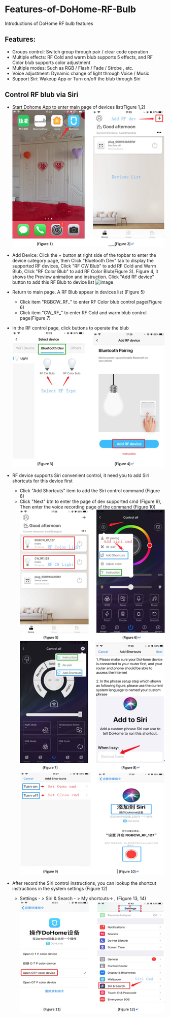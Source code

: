 # Features-of-DoHome-RF-Bulb
Introductions of DoHome RF bulb features

## Features:

* Groups control: Switch group through pair / clear code operation
* Multiple effects: RF Cold and warm blub supports 5 effects, and RF Color blub supports color adjustment
* Multiple modes: Such as RGB / Flash / Fade / Strobe , etc.
* Voice adjustment: Dynamic change of light through Voice / Music
* Support Siri:  Wakeup App or Turn on/off the blub through Siri

## Control RF blub via Siri

* Start Dohome App to enter main page of devices list(Figure 1,2)
![image](https://github.com/SmartArduino/Features-of-DoHome-RF-Bulb/raw/master/features.png)

* Add Device: Click the + button at right side of the topbar to enter the device category page, then Click "Bluetooth Dev" tab to display the supported RF devices, Click "RF CW Blub" to add RF Cold and Warm Blub, Click "RF Color Blub" to add RF Color Blub(Figure 3). Figure 4, it shows the Preview animation and instruction. Click "Add RF device" button to add this RF Blub to device list
![image](https://github.com/SmartArduino/Features-of-DoHome-RF-Bulb/raw/master/features1.png)

* Return to main page. A RF Blub appear in devices list (Figure 5)
  * Click item "RGBCW_RF_" to enter RF Color blub control page(Figure 6)
  * Click item "CW_RF_" to enter RF Cold and warm blub control page(Figure 7)

* In the RF control page, click buttons to operate the blub
![image](https://github.com/SmartArduino/Features-of-DoHome-RF-Bulb/raw/master/features2.png)

* RF device supports Siri convenient control, it need you to add Siri shortcuts for this device first
  * Click "Add Shortcuts" item to add the Siri control command (Figure 8)
  * Click "Next" btn to enter the page of dev supported cmd (Figure 9), Then enter the voice recording page of the command (Figure 10)
![image](https://github.com/SmartArduino/Features-of-DoHome-RF-Bulb/raw/master/features3.png)
![image](https://github.com/SmartArduino/Features-of-DoHome-RF-Bulb/raw/master/features4.png)
![image](https://github.com/SmartArduino/Features-of-DoHome-RF-Bulb/raw/master/features5.png)

* After record the Siri control instructions, you can lookup the shortcut instructions in the system settings (Figure 12)
  * Settings - > Siri & Search - > My shortcuts-> , (Figure 13, 14)
![image](https://github.com/SmartArduino/Features-of-DoHome-RF-Bulb/raw/master/features6.png)
